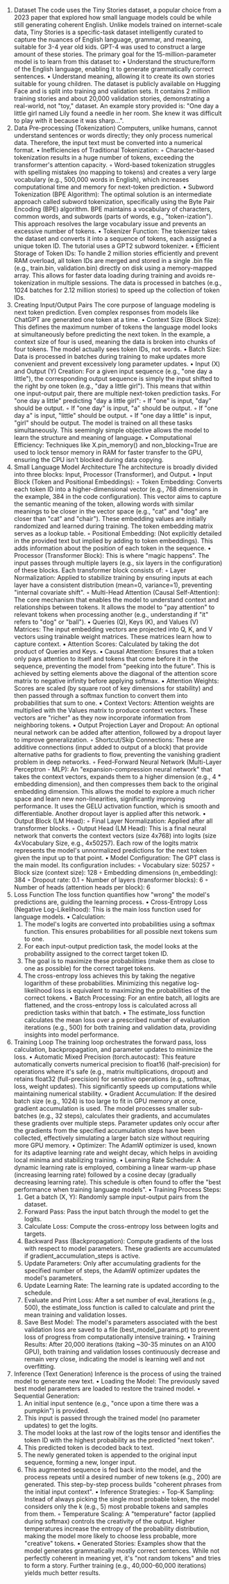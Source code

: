 1. Dataset
The code uses the Tiny Stories dataset, a popular choice from a 2023 paper that explored how small language models could be while still generating coherent English. Unlike models trained on internet-scale data, Tiny Stories is a specific-task dataset intelligently curated to capture the nuances of English language, grammar, and meaning, suitable for 3-4 year old kids. GPT-4 was used to construct a large amount of these stories.
The primary goal for the 15-million-parameter model is to learn from this dataset to:
• Understand the structure/form of the English language, enabling it to generate grammatically correct sentences.
• Understand meaning, allowing it to create its own stories suitable for young children.
The dataset is publicly available on Hugging Face and is split into training and validation sets. It contains 2 million training stories and about 20,000 validation stories, demonstrating a real-world, not "toy," dataset. An example story provided is: "One day a little girl named Lily found a needle in her room. She knew it was difficult to play with it because it was sharp...".
2. Data Pre-processing (Tokenization)
Computers, unlike humans, cannot understand sentences or words directly; they only process numerical data. Therefore, the input text must be converted into a numerical format.
• Inefficiencies of Traditional Tokenization:
    ◦ Character-based tokenization results in a huge number of tokens, exceeding the transformer's attention capacity.
    ◦ Word-based tokenization struggles with spelling mistakes (no mapping to tokens) and creates a very large vocabulary (e.g., 500,000 words in English), which increases computational time and memory for next-token prediction.
• Subword Tokenization (BPE Algorithm): The optimal solution is an intermediate approach called subword tokenization, specifically using the Byte Pair Encoding (BPE) algorithm. BPE maintains a vocabulary of characters, common words, and subwords (parts of words, e.g., "token-ization"). This approach resolves the large vocabulary issue and prevents an excessive number of tokens.
• Tokenizer Function: The tokenizer takes the dataset and converts it into a sequence of tokens, each assigned a unique token ID. The tutorial uses a GPT2 subword tokenizer.
• Efficient Storage of Token IDs: To handle 2 million stories efficiently and prevent RAM overload, all token IDs are merged and stored in a single .bin file (e.g., train.bin, validation.bin) directly on disk using a memory-mapped array. This allows for faster data loading during training and avoids re-tokenization in multiple sessions. The data is processed in batches (e.g., 1024 batches for 2.12 million stories) to speed up the collection of token IDs.
3. Creating Input/Output Pairs
The core purpose of language modeling is next token prediction. Even complex responses from models like ChatGPT are generated one token at a time.
• Context Size (Block Size): This defines the maximum number of tokens the language model looks at simultaneously before predicting the next token. In the example, a context size of four is used, meaning the data is broken into chunks of four tokens. The model actually sees token IDs, not words.
• Batch Size: Data is processed in batches during training to make updates more convenient and prevent excessively long parameter updates.
• Input (X) and Output (Y) Creation: For a given input sequence (e.g., "one day a little"), the corresponding output sequence is simply the input shifted to the right by one token (e.g., "day a little girl"). This means that within one input-output pair, there are multiple next-token prediction tasks. For "one day a little" predicting "day a little girl":
    ◦ If "one" is input, "day" should be output.
    ◦ If "one day" is input, "a" should be output.
    ◦ If "one day a" is input, "little" should be output.
    ◦ If "one day a little" is input, "girl" should be output. The model is trained on all these tasks simultaneously. This seemingly simple objective allows the model to learn the structure and meaning of language.
• Computational Efficiency: Techniques like X.pin_memory() and non_blocking=True are used to lock tensor memory in RAM for faster transfer to the GPU, ensuring the CPU isn't blocked during data copying.
4. Small Language Model Architecture
The architecture is broadly divided into three blocks: Input, Processor (Transformer), and Output.
• Input Block (Token and Positional Embeddings):
    ◦ Token Embedding: Converts each token ID into a higher-dimensional vector (e.g., 768 dimensions in the example, 384 in the code configuration). This vector aims to capture the semantic meaning of the token, allowing words with similar meanings to be closer in the vector space (e.g., "cat" and "dog" are closer than "cat" and "chair"). These embedding values are initially randomized and learned during training. The token embedding matrix serves as a lookup table.
    ◦ Positional Embedding: (Not explicitly detailed in the provided text but implied by adding to token embeddings). This adds information about the position of each token in the sequence.
• Processor (Transformer Block): This is where "magic happens". The input passes through multiple layers (e.g., six layers in the configuration) of these blocks. Each transformer block consists of:
    ◦ Layer Normalization: Applied to stabilize training by ensuring inputs at each layer have a consistent distribution (mean=0, variance=1), preventing "internal covariate shift".
    ◦ Multi-Head Attention (Causal Self-Attention): The core mechanism that enables the model to understand context and relationships between tokens. It allows the model to "pay attention" to relevant tokens when processing another (e.g., understanding if "it" refers to "dog" or "ball").
        ▪ Queries (Q), Keys (K), and Values (V) Matrices: The input embedding vectors are projected into Q, K, and V vectors using trainable weight matrices. These matrices learn how to capture context.
        ▪ Attention Scores: Calculated by taking the dot product of Queries and Keys.
        ▪ Causal Attention: Ensures that a token only pays attention to itself and tokens that come before it in the sequence, preventing the model from "peeking into the future". This is achieved by setting elements above the diagonal of the attention score matrix to negative infinity before applying softmax.
        ▪ Attention Weights: Scores are scaled (by square root of key dimensions for stability) and then passed through a softmax function to convert them into probabilities that sum to one.
        ▪ Context Vectors: Attention weights are multiplied with the Values matrix to produce context vectors. These vectors are "richer" as they now incorporate information from neighboring tokens.
        ▪ Output Projection Layer and Dropout: An optional neural network can be added after attention, followed by a dropout layer to improve generalization.
    ◦ Shortcut/Skip Connections: These are additive connections (input added to output of a block) that provide alternative paths for gradients to flow, preventing the vanishing gradient problem in deep networks.
    ◦ Feed-Forward Neural Network (Multi-Layer Perceptron - MLP): An "expansion-compression neural network" that takes the context vectors, expands them to a higher dimension (e.g., 4 * embedding dimension), and then compresses them back to the original embedding dimension. This allows the model to explore a much richer space and learn new non-linearities, significantly improving performance. It uses the GELU activation function, which is smooth and differentiable. Another dropout layer is applied after this network.
• Output Block (LM Head):
    ◦ Final Layer Normalization: Applied after all transformer blocks.
    ◦ Output Head (LM Head): This is a final neural network that converts the context vectors (size 4x768) into logits (size 4xVocabulary Size, e.g., 4x50257). Each row of the logits matrix represents the model's unnormalized predictions for the next token given the input up to that point.
• Model Configuration: The GPT class is the main model. Its configuration includes:
    ◦ Vocabulary size: 50257
    ◦ Block size (context size): 128
    ◦ Embedding dimensions (n_embedding): 384
    ◦ Dropout rate: 0.1
    ◦ Number of layers (transformer blocks): 6
    ◦ Number of heads (attention heads per block): 6
5. Loss Function
The loss function quantifies how "wrong" the model's predictions are, guiding the learning process.
• Cross-Entropy Loss (Negative Log-Likelihood): This is the main loss function used for language models.
• Calculation:
    1. The model's logits are converted into probabilities using a softmax function. This ensures probabilities for all possible next tokens sum to one.
    2. For each input-output prediction task, the model looks at the probability assigned to the correct target token ID.
    3. The goal is to maximize these probabilities (make them as close to one as possible) for the correct target tokens.
    4. The cross-entropy loss achieves this by taking the negative logarithm of these probabilities. Minimizing this negative log-likelihood loss is equivalent to maximizing the probabilities of the correct tokens.
• Batch Processing: For an entire batch, all logits are flattened, and the cross-entropy loss is calculated across all prediction tasks within that batch.
• The estimate_loss function calculates the mean loss over a prescribed number of evaluation iterations (e.g., 500) for both training and validation data, providing insights into model performance.
6. Training Loop
The training loop orchestrates the forward pass, loss calculation, backpropagation, and parameter updates to minimize the loss.
• Automatic Mixed Precision (torch.autocast): This feature automatically converts numerical precision to float16 (half-precision) for operations where it's safe (e.g., matrix multiplications, dropout) and retains float32 (full-precision) for sensitive operations (e.g., softmax, loss, weight updates). This significantly speeds up computations while maintaining numerical stability.
• Gradient Accumulation: If the desired batch size (e.g., 1024) is too large to fit in GPU memory at once, gradient accumulation is used. The model processes smaller sub-batches (e.g., 32 steps), calculates their gradients, and accumulates these gradients over multiple steps. Parameter updates only occur after the gradients from the specified accumulation steps have been collected, effectively simulating a larger batch size without requiring more GPU memory.
• Optimizer: The AdamW optimizer is used, known for its adaptive learning rate and weight decay, which helps in avoiding local minima and stabilizing training.
• Learning Rate Schedule: A dynamic learning rate is employed, combining a linear warm-up phase (increasing learning rate) followed by a cosine decay (gradually decreasing learning rate). This schedule is often found to offer the "best performance when training language models".
• Training Process Steps:
    1. Get a batch (X, Y): Randomly sample input-output pairs from the dataset.
    2. Forward Pass: Pass the input batch through the model to get the logits.
    3. Calculate Loss: Compute the cross-entropy loss between logits and targets.
    4. Backward Pass (Backpropagation): Compute gradients of the loss with respect to model parameters. These gradients are accumulated if gradient_accumulation_steps is active.
    5. Update Parameters: Only after accumulating gradients for the specified number of steps, the AdamW optimizer updates the model's parameters.
    6. Update Learning Rate: The learning rate is updated according to the schedule.
    7. Evaluate and Print Loss: After a set number of eval_iterations (e.g., 500), the estimate_loss function is called to calculate and print the mean training and validation losses.
    8. Save Best Model: The model's parameters associated with the best validation loss are saved to a file (best_model_params.pt) to prevent loss of progress from computationally intensive training.
• Training Results: After 20,000 iterations (taking ~30-35 minutes on an A100 GPU), both training and validation losses continuously decrease and remain very close, indicating the model is learning well and not overfitting.
7. Inference (Text Generation)
Inference is the process of using the trained model to generate new text.
• Loading the Model: The previously saved best model parameters are loaded to restore the trained model.
• Sequential Generation:
    1. An initial input sentence (e.g., "once upon a time there was a pumpkin") is provided.
    2. This input is passed through the trained model (no parameter updates) to get the logits.
    3. The model looks at the last row of the logits tensor and identifies the token ID with the highest probability as the predicted "next token".
    4. This predicted token is decoded back to text.
    5. The newly generated token is appended to the original input sequence, forming a new, longer input.
    6. This augmented sequence is fed back into the model, and the process repeats until a desired number of new tokens (e.g., 200) are generated. This step-by-step process builds "coherent phrases from the initial input context".
• Inference Strategies:
    ◦ Top-K Sampling: Instead of always picking the single most probable token, the model considers only the k (e.g., 5) most probable tokens and samples from them.
    ◦ Temperature Scaling: A "temperature" factor (applied during softmax) controls the creativity of the output. Higher temperatures increase the entropy of the probability distribution, making the model more likely to choose less probable, more "creative" tokens.
• Generated Stories: Examples show that the model generates grammatically mostly correct sentences. While not perfectly coherent in meaning yet, it's "not random tokens" and tries to form a story. Further training (e.g., 40,000-60,000 iterations) yields much better results.
